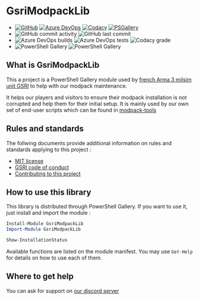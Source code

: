 # GsriModpackLib

*   [![GitHub](https://img.shields.io/badge/-GitHub-lightgrey)](https://github.com/team-gsri/GsriModpackLib) [![Azure DevOps](https://img.shields.io/badge/-Azure_DevOps-lightgrey)](https://dev.azure.com/gsri/GsriModpackLib/) [![Codacy](https://img.shields.io/badge/-Codacy-lightgrey)](https://app.codacy.com/project/ArwynFr/GsriModpackLib/dashboard) [![PSGallery](https://img.shields.io/badge/-PowerShell_Gallery-lightgrey)](https://www.powershellgallery.com/packages/GsriModpackLib)
*   ![GitHub commit activity](https://img.shields.io/github/commit-activity/m/team-gsri/GsriModpackLib) ![GitHub last commit](https://img.shields.io/github/last-commit/team-gsri/GsriModpackLib)
*   ![Azure DevOps builds](https://img.shields.io/azure-devops/build/gsri/GsriModpackLib/4) ![Azure DevOps tests](https://img.shields.io/azure-devops/tests/gsri/GsriModpackLib/4) ![Codacy grade](https://img.shields.io/codacy/grade/5779ec34ae84475092900e423428ec29)
*   ![PowerShell Gallery](https://img.shields.io/powershellgallery/v/GsriModpackLib) ![PowerShell Gallery](https://img.shields.io/powershellgallery/dt/GsriModpackLib)

## What is GsriModpackLib

This a project is a PowerShell Gallery module used by [french Arma 3 milsim unit GSRI](https://www.gsri.team) to help with our modpack maintenance.

It helps our players and visitors to ensure their modpack installation is not corrupted and help them for their initial setup. It is mainly used by our own set of end-user scripts which can be found in [modpack-tools](https://github.com/team-gsri/modpack-tools)

## Rules and standards

The follwing documents provide additional information on rules and standards applying to this project :

*   [MIT license](./LICENSE)
*   [GSRI code of conduct](https://github.com/team-gsri/CodeOfConduct/blob/master/.github/CODE_OF_CONDUCT.md)
*   [Contributing to this project](./CONTRIBUTING.md)

## How to use this library

This library is distributed through PowerShell Gallery. If you want to use it, just install and import the module :

```powershell
Install-Module GsriModpackLib
Import-Module GsriModpackLib

Show-InstallationStatus
```

Available functions are listed on the module manifest. You may use `Get-Help` for details on how to use each of them.

## Where to get help

You can ask for support on [our discord server](https://discord.gg/bhMn4jd)
